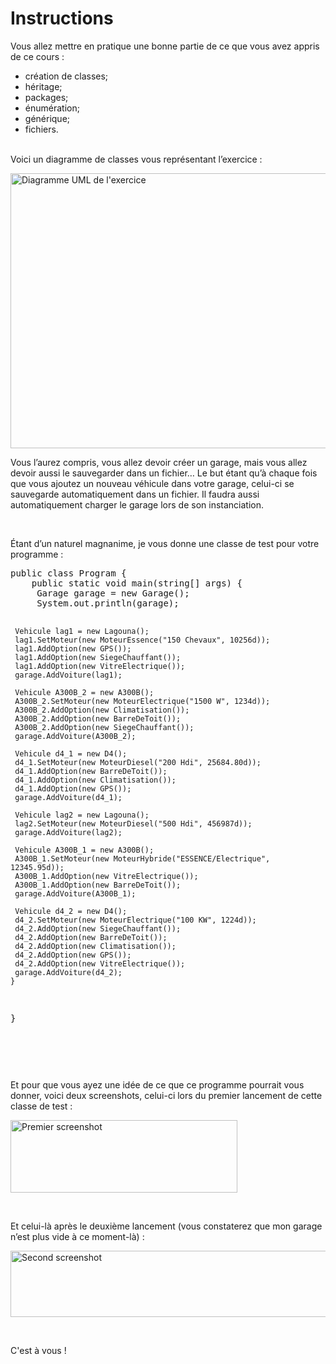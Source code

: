 
<!DOCTYPE html>
<html lang="fr">
    <h1>Instructions</h1>
    <div>
<p>Vous allez mettre en pratique une bonne partie de ce que vous avez appris de ce cours :</p>
<ul>
<li>cr&eacute;ation de classes;</li>
<li>h&eacute;ritage;</li>
<li>packages;</li>
<li>&eacute;num&eacute;ration;</li>
<li>g&eacute;n&eacute;rique;</li>
<li>fichiers.</li>
</ul>
<p><br />Voici un diagramme de classes vous repr&eacute;sentant l&rsquo;exercice :</p>
<p><a href="http://sdz-upload.s3.amazonaws.com/prod/upload/P2PA%20-%20Voiture.png"><img src="http://sdz-upload.s3.amazonaws.com/prod/upload/P2PA%20-%20Voiture.png" alt="Diagramme UML de l'exercice" width="878" height="440" /></a></p>
<p>Vous l&rsquo;aurez compris, vous allez devoir cr&eacute;er un garage, mais vous allez devoir aussi le sauvegarder dans un fichier&hellip; Le but &eacute;tant qu&rsquo;&agrave; chaque fois que vous ajoutez un nouveau v&eacute;hicule dans votre garage, celui-ci se sauvegarde automatiquement dans un fichier. Il faudra aussi automatiquement charger le garage lors de son instanciation.</p>
<p>&nbsp;</p>
<p>&Eacute;tant d&rsquo;un naturel magnanime, je vous donne une classe de test pour votre programme :</p>
<pre>public class Program {
    public static void main(string[] args) {
   	 Garage garage = new Garage();   
   	 System.out.println(garage);
   	 
   	 Vehicule lag1 = new Lagouna();
   	 lag1.SetMoteur(new MoteurEssence("150 Chevaux", 10256d));
   	 lag1.AddOption(new GPS());
   	 lag1.AddOption(new SiegeChauffant());
   	 lag1.AddOption(new VitreElectrique());
   	 garage.AddVoiture(lag1);
   		 
   	 Vehicule A300B_2 = new A300B();
   	 A300B_2.SetMoteur(new MoteurElectrique("1500 W", 1234d));
   	 A300B_2.AddOption(new Climatisation());
   	 A300B_2.AddOption(new BarreDeToit());
   	 A300B_2.AddOption(new SiegeChauffant());
   	 garage.AddVoiture(A300B_2);
   	 
   	 Vehicule d4_1 = new D4();
   	 d4_1.SetMoteur(new MoteurDiesel("200 Hdi", 25684.80d));
   	 d4_1.AddOption(new BarreDeToit());
   	 d4_1.AddOption(new Climatisation());
   	 d4_1.AddOption(new GPS());
   	 garage.AddVoiture(d4_1);   	 
   	 
   	 Vehicule lag2 = new Lagouna();
   	 lag2.SetMoteur(new MoteurDiesel("500 Hdi", 456987d));
   	 garage.AddVoiture(lag2);
   	 
   	 Vehicule A300B_1 = new A300B();
   	 A300B_1.SetMoteur(new MoteurHybride("ESSENCE/Electrique", 12345.95d));
   	 A300B_1.AddOption(new VitreElectrique());
   	 A300B_1.AddOption(new BarreDeToit());
   	 garage.AddVoiture(A300B_1);
   	 
   	 Vehicule d4_2 = new D4();
   	 d4_2.SetMoteur(new MoteurElectrique("100 KW", 1224d));
   	 d4_2.AddOption(new SiegeChauffant());
   	 d4_2.AddOption(new BarreDeToit());
   	 d4_2.AddOption(new Climatisation());
   	 d4_2.AddOption(new GPS());
   	 d4_2.AddOption(new VitreElectrique());
   	 garage.AddVoiture(d4_2);   			 
    }
}</pre>
<p>&nbsp;</p>
<p>&nbsp;</p>
<p>Et pour que vous ayez&nbsp;une id&eacute;e de ce que ce programme pourrait vous donner, voici deux screenshots, celui-ci&nbsp;lors du premier lancement de cette classe de test :</p>
<p><img src="http://sdz-upload.s3.amazonaws.com/prod/upload/CaptureEcran11.png" alt="Premier screenshot" width="363" height="116" /></p>
<p>&nbsp;</p>
<p>Et&nbsp;celui-l&agrave;&nbsp;apr&egrave;s le deuxi&egrave;me lancement (vous constaterez que mon garage n&rsquo;est plus vide &agrave; ce moment-l&agrave;) :</p>
<p><img src="http://sdz-upload.s3.amazonaws.com/prod/upload/CaptureEcran21.png" alt="Second screenshot" width="644" height="106" /></p>
<p>&nbsp;</p>
<p>C'est &agrave; vous !</p>
<p>&nbsp;</p>
    </div>



    
  </body>
</html>
